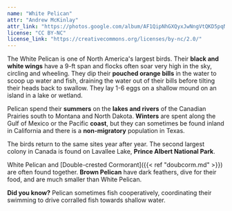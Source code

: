 ```yaml
---
name: "White Pelican"
attr: "Andrew McKinlay"
attr_link: "https://photos.google.com/album/AF1QipNhGXQyxJwNngVtQKD5pqNfQPYSp4kzYQmyQMHQ/photo/AF1QipOvvSlOpZV3k6-qBwCWQZC_A4Of7RmSyyYxntYF"
license: "CC BY-NC"
license_link: "https://creativecommons.org/licenses/by-nc/2.0/"
---
```

The White Pelican is one of North America's largest birds. Their **black and white wings** have a 9-ft span and flocks often soar very high in the sky, circling and wheeling. They dip their **pouched orange bills** in the water to scoop up water and fish, draining the water out of their bills before tilting their heads back to swallow. They lay 1-6 eggs on a shallow mound on an island in a lake or wetland.

Pelican spend their **summers** on the **lakes and rivers** of the Canadian Prairies south to Montana and North Dakota. **Winters** are spent along the Gulf of Mexico or the Pacific **coast**, but they can sometimes be found inland in California and there is a **non-migratory** population in Texas. 

The birds return to the same sites year after year. The second largest colony in Canada is found on Lavallee Lake, **Prince Albert National Park**.

White Pelican and [Double-crested Cormorant]({{< ref "doubcorm.md" >}}) are often found together. **Brown Pelican** have dark feathers, dive for their food, and are much smaller than White Pelican.

**Did you know?** Pelican sometimes fish cooperatively, coordinating their swimming to drive corralled fish towards shallow water.
